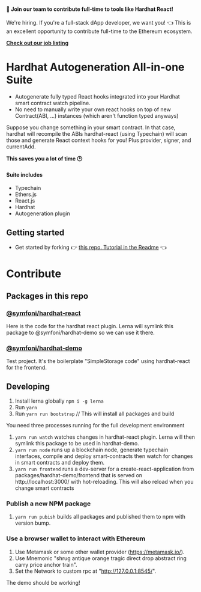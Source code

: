 #### 👷‍ Join our team to contribute full-time to tools like Hardhat React!

We're hiring. If you're a full-stack dApp developer, we want you! 👈 This is an excellent opportunity to contribute full-time to the Ethereum ecosystem. 

**[Check out our job listing](https://www.notion.so/symfoni/Symfoni-jobs-0c2bdc029d2a4cf7b91864a5e68ed00f)**

# Hardhat Autogeneration All-in-one Suite

* Autogenerate fully typed React hooks integrated into your Hardhat smart contract watch pipeline.
* No need to manually write your own react hooks on top of new Contract(ABI, ...) instances (which aren't function typed anyways)

Suppose you change something in your smart contract. In that case, hardhat will recompile the ABIs hardhat-react (using Typechain) will scan those and generate React context hooks for you! Plus provider, signer, and currentAdd.

**This saves you a lot of time 🕑**

#### Suite includes

* Typechain
* Ethers.js
* React.js
* Hardhat
* Autogeneration plugin

## Getting started 

* Get started by forking 👉 [this repo. Tutorial in the Readme](https://github.com/symfoni/hardhat-react-boilerplate) 👈


# Contribute

## Packages in this repo

### [@symfoni/hardhat-react](https://github.com/symfoni/hardhat-plugins/tree/hardhat/packages/hardhat-react)

Here is the code for the hardhat react plugin. Lerna will symlink this package to @symfoni/hardhat-demo so we can use it there.

### [@symfoni/hardhat-demo](https://github.com/symfoni/hardhat-plugins/tree/hardhat/packages/hardhat-demo)

Test project. It's the boilerplate "SimpleStorage code" using hardhat-react for the frontend.

## Developing

1. Install lerna globally `npm i -g lerna`
2. Run `yarn`
3. Run `yarn run bootstrap` // This will install all packages and build

You need three processes running for the full development environment

1. `yarn run watch` watches changes in hardhat-react plugin. Lerna will then symlink this package to be used in hardhat-demo.
2. `yarn run node` runs up a blockchain node, generate typechain interfaces, compile and deploy smart-contracts then watch for changes in smart contracts and deploy them.
3. `yarn run frontend` runs a dev-server for a create-react-application from packages/hardhat-demo/frontend that is served on http://localhost:3000/ with hot-reloading. This will also reload when you change smart contracts

### Publish a new NPM package

1. `yarn run pubish` builds all packages and published them to npm with version bump.

### Use a browser wallet to interact with Ethereum

1. Use Metamask or some other wallet provider (https://metamask.io/).
2. Use Mnemonic "shrug antique orange tragic direct drop abstract ring carry price anchor train".
3. Set the Network to custom rpc at "http://127.0.0.1:8545/".

The demo should be working! 
